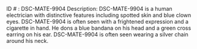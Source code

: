 ID # : DSC-MATE-9904
Description: DSC-MATE-9904 is a human electrician with distinctive features including spotted skin and blue clown eyes. DSC-MATE-9904 is often seen with a frightened expression and a cigarette in hand. He dons a blue bandana on his head and a green cross earring on his ear. DSC-MATE-9904 is often seen wearing a silver chain around his neck.